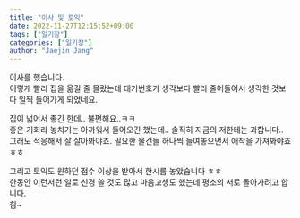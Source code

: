 ```yaml
---
title: "이사 및 토익"
date: 2022-11-27T12:15:52+09:00
tags: ["일기장"]
categories: ["일기장"]
author: "Jaejin Jang"
---
```


이사를 했습니다.  
이렇게 빨리 집을 옮길 줄 몰랐는데 대기번호가 생각보다 빨리 줄어들어서 생각한 것보다 일찍 들어가게 되었네요.  

집이 넓어서 좋긴 한데.. 불편해요..ㅋㅋ  
좋은 기회라 놓치기는 아까워서 들어오긴 했는데.. 솔직히 지금의 저한테는 과합니다..  
그래도 적응해서 잘 살아봐야죠. 필요한 물건들 하나씩 들여놓으면서 애착을 가져봐야죠 ㅎㅎ  


그리고 토익도 원하던 점수 이상을 받아서 한시름 놓았습니다 ㅎㅎ  
한동안 이런저런 일로 신경 쓸 것도 많고 마음고생도 했는데 평소의 저로 돌아가려고 합니다.  
힘~